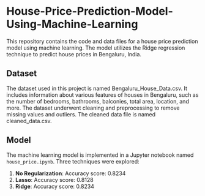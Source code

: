 # House-Price-Prediction-Model-Using-Machine-Learning
This repository contains the code and data files for a house price prediction model using machine learning. The model utilizes the Ridge regression technique to predict house prices in Bengaluru, India.

## Dataset
The dataset used in this project is named Bengaluru_House_Data.csv. It includes information about various features of houses in Bengaluru, such as the number of bedrooms, bathrooms, balconies, total area, location, and more. The dataset underwent cleaning and preprocessing to remove missing values and outliers. The cleaned data file is named cleaned_data.csv.

## Model

The machine learning model is implemented in a Jupyter notebook named `house_price.ipynb`. Three techniques were explored:

1. **No Regularization**: Accuracy score: 0.8234
2. **Lasso**: Accuracy score: 0.8128
3. **Ridge**: Accuracy score: 0.8234

